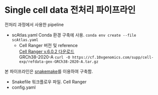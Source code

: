 # Single cell data 전처리 파이프라인

전처리 과정에서 사용한 pipeline

- scAtlas.yaml
  Conda 환경 구축에 사용.
  ``conda env create --file scAtlas.yaml``
  - Cell Ranger 버전 및 reference  
    [Cell Ranger v.6.0.2 다운로드](https://support.10xgenomics.com/single-cell-gene-expression/software/downloads/6.0)  
    GRCh38-2020-A   ``curl -O https://cf.10xgenomics.com/supp/cell-exp/refdata-gex-GRCh38-2020-A.tar.gz``

본 파이프라인은 [snakemake](https://snakemake.readthedocs.io/en/stable/)를 이용하여 구축함.
- Snakefile
  워크플로우 파일. Cell Ranger 
- config.yaml
  
